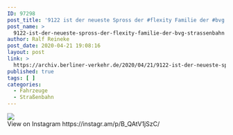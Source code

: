 ```yaml
---
ID: 97298
post_title: '9122 ist der neueste Spross der #flexity Familie der #bvg #strassenbahn'
post_name: >
  9122-ist-der-neueste-spross-der-flexity-familie-der-bvg-strassenbahn
author: Ralf Reineke
post_date: 2020-04-21 19:08:16
layout: post
link: >
  https://archiv.berliner-verkehr.de/2020/04/21/9122-ist-der-neueste-spross-der-flexity-familie-der-bvg-strassenbahn/
published: true
tags: [ ]
categories:
  - Fahrzeuge
  - Straßenbahn
---
```

<div><img src='https://scontent-iad3-1.cdninstagram.com/v/t51.2885-15/94453320_150062223182041_6451298333728711868_n.jpg?_nc_cat=108&_nc_sid=8ae9d6&_nc_ohc=0B915SUo9BwAX8Oyb-s&_nc_ht=scontent-iad3-1.cdninstagram.com&oh=54a38d4f986a5fdaf63304020940ed3c&oe=5EC3BA00' style='max-width:600px;' /><br/><div>View on Instagram https://instagr.am/p/B_QAtV1jSzC/</div></div>